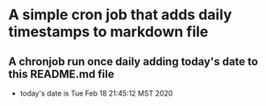 A simple cron job that adds daily timestamps to markdown file
============================================================
## A chronjob run once daily adding today's date to this README.md file
* today's date is Tue Feb 18 21:45:12 MST 2020
